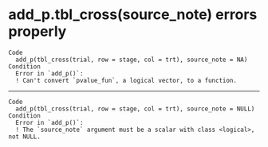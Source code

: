# add_p.tbl_cross(source_note) errors properly

    Code
      add_p(tbl_cross(trial, row = stage, col = trt), source_note = NA)
    Condition
      Error in `add_p()`:
      ! Can't convert `pvalue_fun`, a logical vector, to a function.

---

    Code
      add_p(tbl_cross(trial, row = stage, col = trt), source_note = NULL)
    Condition
      Error in `add_p()`:
      ! The `source_note` argument must be a scalar with class <logical>, not NULL.

